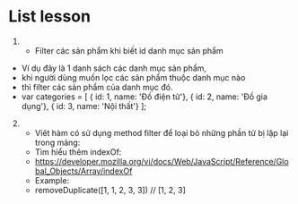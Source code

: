 # List lesson

1. - Filter các sản phẩm khi biết id danh mục sản phẩm
  - Ví dụ đây là 1 danh sách các danh mục sản phẩm, 
  - khi người dùng muốn lọc các sản phẩm thuộc danh mục nào 
  - thì filter các sản phẩm của danh mục đó.
  - var categories = [
    { id: 1, name: 'Đồ điện tử'},
    { id: 2, name: 'Đồ gia dụng'},
    { id: 3, name: 'Nội thất'}
  ];
  
 2. * Viêt hàm có sử dụng method filter để loại bỏ những phần tử bị lặp lại trong mảng:
    * Tìm hiểu thêm indexOf:
    * https://developer.mozilla.org/vi/docs/Web/JavaScript/Reference/Global_Objects/Array/indexOf
    * Example:
    * removeDuplicate([1, 1, 2, 3, 3]) // [1, 2, 3]